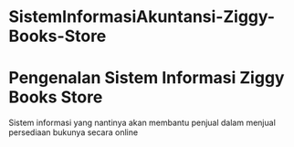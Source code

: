 # SistemInformasiAkuntansi-Ziggy-Books-Store

# Pengenalan Sistem Informasi Ziggy Books Store
Sistem informasi yang nantinya akan membantu penjual dalam menjual persediaan bukunya secara online
